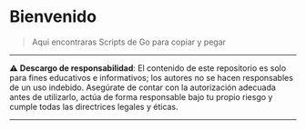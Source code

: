 # Bienvenido

> Aqui encontraras Scripts de Go para copiar y pegar


---
⚠️ **Descargo de responsabilidad**: El contenido de este repositorio es solo para fines educativos e informativos; los autores no se hacen responsables de un uso indebido. Asegúrate de contar con la autorización adecuada antes de utilizarlo, actúa de forma responsable bajo tu propio riesgo y cumple todas las directrices legales y éticas.

---
